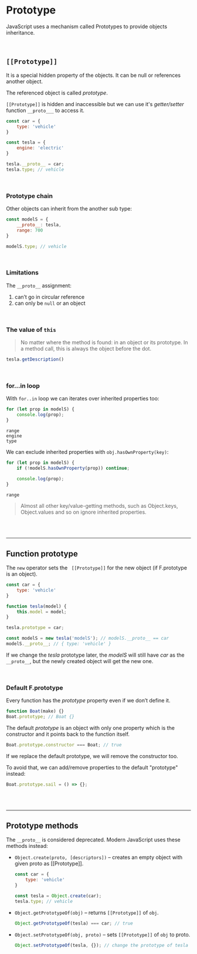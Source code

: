 # Prototype

JavaScript uses a mechanism called Prototypes to provide objects inheritance. 

<br>

## ```[[Prototype]]```

It is a special hidden property of the objects. It can be null or references another object.

The referenced object is called *prototype*.

```[[Prototype]]``` is hidden and inaccessible but we can use it's *getter/setter* function ```__proto___``` to access it.

```js
const car = {
    type: 'vehicle'
}

const tesla = {
    engine: 'electric'
}

tesla.__proto__ = car;
tesla.type; // vehicle
```

<br>

### Prototype chain

Other objects can inherit from the another sub type:

```js
const modelS = {
    __proto__: tesla,
    range: 700
}

modelS.type; // vehicle
```

<br>

### Limitations

The ```__proto__``` assignment:
1. can’t go in circular reference
2. can only be ```null``` or an object

<br>

### The value of ```this```

> No matter where the method is found: in an object or its prototype. In a method call, this is always the object before the dot.

```js
tesla.getDescription()
```

<br>

### for…in loop

With ```for..in``` loop we can iterates over inherited properties too:

```js
for (let prop in modelS) {
    console.log(prop);
}
```
```
range
engine
type
```

We can exclude inherited properties with ```obj.hasOwnProperty(key)```:

```js
for (let prop in modelS) {
    if (!modelS.hasOwnProperty(prop)) continue;
    
    console.log(prop);
}
```
```
range
```

> Almost all other key/value-getting methods, such as Object.keys, Object.values and so on ignore inherited properties.

<br><br>

---
## Function prototype 

The ```new``` operator sets the ``` [[Prototype]]``` for the new object (if F.prototype is an object).

```js
const car = {
    type: 'vehicle'
}

function tesla(model) {
    this.model = model;
}

tesla.prototype = car;

const modelS = new tesla('modelS'); // modelS.__proto__ == car
modelS.__proto__; // { type: 'vehicle' }
```

If we change the *tesla* prototype later, the *modelS* will still have *car* as the ```__proto__```, but the newly created object will get the new one.

<br>

### Default F.prototype

Every function has the *prototype* property even if we don’t define it.

```js
function Boat(make) {}
Boat.prototype; // Boat {}
```

The default *prototype* is an object with only one property which is the constructor and it points back to the function itself.

```js
Boat.prototype.constructor === Boat; // true
```

If we replace the default prototype, we will remove the constructor too. 

To avoid that, we can add/remove properties to the default "prototype" instead:

```js
Boat.prototype.sail = () => {};
```

<br>
<br>

---
## Prototype methods

The ```__proto__``` is considered deprecated. Modern JavaScript uses these methods instead:

- ```Object.create(proto, [descriptors])``` – creates an empty object with given proto as [[Prototype]].

    ```js
    const car = {
        type: 'vehicle'
    }

    const tesla = Object.create(car);
    tesla.type; // vehicle
    ```

- ```Object.getPrototypeOf(obj)``` – returns ```[[Prototype]]``` of ```obj```.
    ```js
    Object.getPrototypeOf(tesla) === car; // true
    ```

- ```Object.setPrototypeOf(obj, proto)``` – sets ```[[Prototype]]``` of ```obj``` to proto.
    ```js
    Object.setPrototypeOf(tesla, {}); // change the prototype of tesla to {}
    ```



<br>